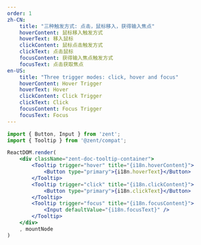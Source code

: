 ```yaml
---
order: 1
zh-CN:
	title: "三种触发方式: 点击，鼠标移入，获得输入焦点"
	hoverContent: 鼠标移入触发方式
	hoverText: 移入鼠标
	clickContent: 鼠标点击触发方式
	clickText: 点击鼠标
	focusContent: 获得输入焦点触发方式
	focusText: 点击获取焦点
en-US:
	title: "Three trigger modes: click, hover and focus"
	hoverContent: Hover Trigger
	hoverText: Hover
	clickContent: Click Trigger
	clickText: Click
	focusContent: Focus Trigger
	focusText: Focus
---
```


```jsx
import { Button, Input } from 'zent';
import { Tooltip } from '@zent/compat';

ReactDOM.render(
	<div className="zent-doc-tooltip-container">
		<Tooltip trigger="hover" title="{i18n.hoverContent}">
			<Button type="primary">{i18n.hoverText}</Button>
		</Tooltip>
		<Tooltip trigger="click" title="{i18n.clickContent}">
			<Button type="primary">{i18n.clickText}</Button>
		</Tooltip>
		<Tooltip trigger="focus" title="{i18n.focusContent}">
			<Input defaultValue="{i18n.focusText}" />
		</Tooltip>
	</div>
	, mountNode
)
```

<style>
	.zent-doc-tooltip-container {
	    display: flex;
        justify-content: center;
		.zent-tooltip-wrapper {
			margin-right: 10px;
		}

		.zent-doc-tooltip-tag {
			border: 1px solid #e5e5e5;
			border-radius: 20%;
			padding: 3px;
			font-size: 12px;
			cursor: default;
		}
	}
</style>
